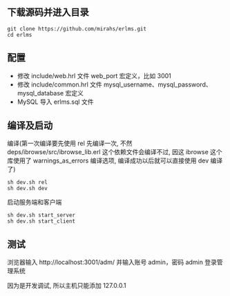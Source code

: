 ## 下载源码并进入目录
```shell
git clone https://github.com/mirahs/erlms.git
cd erlms
```

## 配置
- 修改 include/web.hrl 文件 web_port 宏定义，比如 3001
- 修改 include/common.hrl 文件 mysql_username、mysql_password、mysql_database 宏定义
- MySQL 导入 erlms.sql 文件

## 编译及启动
编译(第一次编译要先使用 rel 先编译一次, 不然 deps/ibrowse/src/ibrowse_lib.erl 这个依赖文件会编译不过, 因这 ibrowse 这个库使用了 warnings_as_errors 编译选项, 编译成功以后就可以直接使用 dev 编译了)
```shell
sh dev.sh rel
sh dev.sh dev
```

启动服务端和客户端
```shell
sh dev.sh start_server
sh dev.sh start_client
```

## 测试
浏览器输入 http://localhost:3001/adm/ 并输入账号 admin，密码 admin 登录管理系统

因为是开发调试, 所以主机只能添加 127.0.0.1
